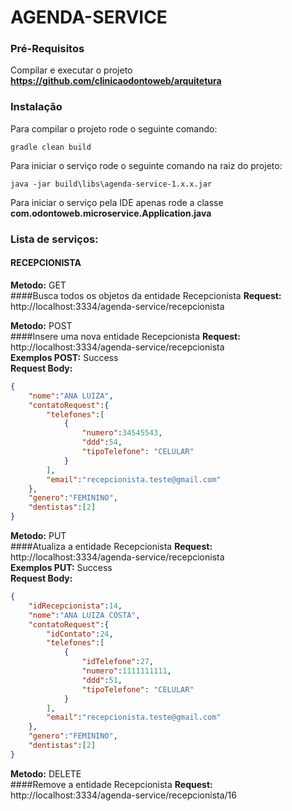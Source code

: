 # AGENDA-SERVICE

### Pré-Requisitos

Compilar e executar o projeto **https://github.com/clinicaodontoweb/arquitetura**

### Instalação

Para compilar o projeto rode o seguinte comando:

`gradle clean build`

Para iniciar o serviço rode o seguinte comando na raiz do projeto:

`java -jar build\libs\agenda-service-1.x.x.jar`

Para iniciar o serviço pela IDE apenas rode a classe **com.odontoweb.microservice.Application.java**

### Lista de serviços:

#### RECEPCIONISTA

**Metodo:** GET <br />
####Busca todos os objetos da entidade Recepcionista
**Request:** <br/>
http://localhost:3334/agenda-service/recepcionista <br />


**Metodo:** POST <br />
####Insere uma nova entidade Recepcionista
**Request:** <br/>
http://localhost:3334/agenda-service/recepcionista <br />
**Exemplos POST:** Success <br />
**Request Body:**
```json
{
	"nome":"ANA LUIZA",
	"contatoRequest":{
		"telefones":[
			{
				"numero":34545543,
				"ddd":54,
				"tipoTelefone": "CELULAR"
			}
		],
		"email":"recepcionista.teste@gmail.com"
	},
	"genero":"FEMININO",
	"dentistas":[2]
}
```

**Metodo:** PUT <br />
####Atualiza a entidade Recepcionista
**Request:** <br/>
http://localhost:3334/agenda-service/recepcionista <br />
**Exemplos PUT:** Success <br />
**Request Body:**
```json
{
	"idRecepcionista":14,
	"nome":"ANA LUIZA COSTA",
	"contatoRequest":{
		"idContato":24,
		"telefones":[
			{
				"idTelefone":27,
				"numero":1111111111,
				"ddd":51,
				"tipoTelefone": "CELULAR"
			}
		],
		"email":"recepcionista.teste@gmail.com"
	},
	"genero":"FEMININO",
	"dentistas":[2]
}
```

**Metodo:** DELETE <br />
####Remove a entidade Recepcionista
**Request:** <br/>
http://localhost:3334/agenda-service/recepcionista/16 <br />
